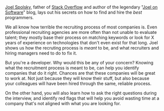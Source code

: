 [Joel Spolsky](https://en.wikipedia.org/wiki/Joel_Spolsky), father of [Stack Overflow](http://stackoverflow.com/) and author of the legendary "[Joel on Software](http://joelonsoftware.com/)" blog, lays out his secrets on how to find and hire the *best* programmers.

We all know how terrible the recruiting process of most companies is. Even professional recruiting agencies are more often than not unable to evaluate talent; they mostly base their process on matching keywords or look for X years of experience on technologies that don't even exist for that long. Joel shows us how the recruting process is *meant* to be, and what recruiters and hiring managers need to do to fix it.

But you're a developer. Why would this be any of your concern? Knowing what the recruitment process is meant to be, can help you identify companies that do it right. Chances are that these companies will be great to work at. Not just because they will know their stuff, but also because your colleagues will have been hired through the same, reliable process.

On the other hand, you will also learn how to ask the right questions during the interview, and identify red flags that will help you avoid wasting time at a company that's not aligned with what you are looking for.